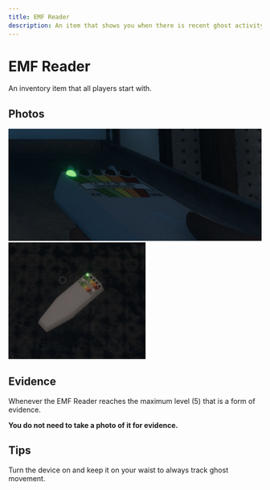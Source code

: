```yaml
---
title: EMF Reader
description: An item that shows you when there is recent ghost activity from 1 to 5.
---
```


# EMF Reader

An inventory item that all players start with.

## Photos

![In your hand](./emf_reader_held_in_hand.png)
![Placed on the floor](./emf_reader_placed.png)

## Evidence

Whenever the EMF Reader reaches the maximum level (5) that is a form of evidence.

**You do not need to take a photo of it for evidence.**

## Tips

Turn the device on and keep it on your waist to always track ghost movement.
